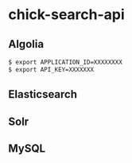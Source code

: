 chick-search-api
====================

## Algolia

```bash
$ export APPLICATION_ID=XXXXXXXX
$ export API_KEY=XXXXXXX
```

## Elasticsearch

## Solr

## MySQL